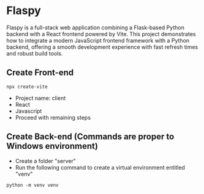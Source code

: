 # Flaspy
Flaspy is a full-stack web application combining a Flask-based Python backend with a React frontend powered by Vite. This project demonstrates how to integrate a modern JavaScript frontend framework with a Python backend, offering a smooth development experience with fast refresh times and robust build tools.

## Create Front-end 

```
npx create-vite
```
 - Project name: client
 - React 
 - Javascript  
 - Proceed with remaining steps

## Create Back-end (Commands are proper to Windows environment)

- Create a folder "server"
- Run the following command to create a virtual environment entitled "venv"

```
python -m venv venv
```

